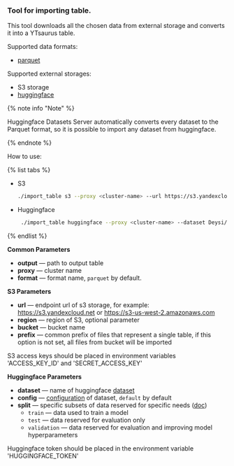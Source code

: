 ### Tool for importing table.

This tool downloads all the chosen data from external storage and converts it into a YTsaurus table.

Supported data formats:
- [parquet](https://parquet.apache.org/)

Supported external storages:
- S3 storage
- [huggingface](https://huggingface.co/)

{% note info "Note" %}

Huggingface Datasets Server automatically converts every dataset to the Parquet format, so it is possible to import any dataset from huggingface.

{% endnote %}

How to use:

{% list tabs %}
- S3

   ```bash
   ./import_table s3 --proxy <cluster-name> --url https://s3.yandexcloud.net --region ru-central1 --bucket bucket_name --prefix common_parquet_files_prefix --output //tmp/result_parquet_table
   ```

- Huggingface

   ```bash
    ./import_table huggingface --proxy <cluster-name> --dataset Deysi/spanish-chinese --split train --output //tmp/result_parquet_table
   ```
{% endlist %}

**Common Parameters**

- **output** — path to output table
- **proxy** — cluster name
- **format** — format name, `parquet` by default.

**S3 Parameters**

- **url** — endpoint url of s3 storage, for example: https://s3.yandexcloud.net or https://s3-us-west-2.amazonaws.com
- **region** — region of S3, optional parameter
- **bucket** — bucket name
- **prefix** — common prefix of files that represent a single table, if this option is not set, all files from bucket will be imported

S3 access keys should be placed in environment variables 'ACCESS_KEY_ID' and 'SECRET_ACCESS_KEY'

**Huggingface Parameters**

- **dataset** — name of huggingface [dataset](https://huggingface.co/docs/datasets-server/en/index)
- **config** — [configuration](https://huggingface.co/docs/datasets-server/en/configs_and_splits#configurations) of dataset, `default` by default
- **split** — specific subsets of data reserved for specific needs ([doc](https://huggingface.co/docs/datasets-server/en/configs_and_splits#splits))
    - `train` — data used to train a model
    - `test` — data reserved for evaluation only
    - `validation` — data reserved for evaluation and improving model hyperparameters

Huggingface token should be placed in the environment variable 'HUGGINGFACE_TOKEN'